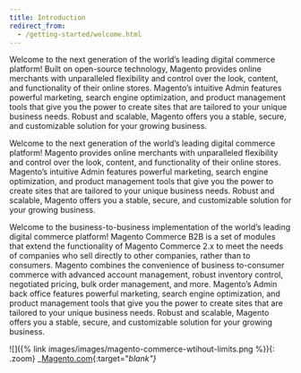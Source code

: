 ```yaml
---
title: Introduction
redirect_from:
  - /getting-started/welcome.html
---
```


<!--{% if "Default.CE Only" contains site.edition %}-->
Welcome to the next generation of the world’s leading digital commerce platform! Built on open-source technology, Magento provides online merchants with unparalleled flexibility and control over the look, content, and functionality of their online stores. Magento’s intuitive Admin features powerful marketing, search engine optimization, and product management tools that give you the power to create sites that are tailored to your unique business needs. Robust and scalable, Magento offers you a stable, secure, and customizable solution for your growing business.
<!--{% endif %}-->
<!--{% if "Default.EE Only" contains site.edition %}-->
Welcome to the next generation of the world’s leading digital commerce platform! Magento provides online merchants with unparalleled flexibility and control over the look, content, and functionality of their online stores. Magento’s intuitive Admin features powerful marketing, search engine optimization, and product management tools that give you the power to create sites that are tailored to your unique business needs. Robust and scalable, Magento offers you a stable, secure, and customizable solution for your growing business.
<!--{% endif %}-->
<!--{% if "Default.B2B Only" contains site.edition %}-->
Welcome to the business-to-business implementation of the world’s leading digital commerce platform! Magento Commerce B2B is a set of modules that extend the functionality of Magento Commerce 2.x to meet the needs of companies who sell directly to other companies, rather than to consumers. Magento combines the convenience of business to-consumer commerce with advanced account management, robust inventory control, negotiated pricing, bulk order management, and more. Magento’s Admin back office features powerful marketing, search engine optimization, and product management tools that give you the power to create sites that are tailored to your unique business needs. Robust and scalable, Magento offers you a stable, secure, and customizable solution for your growing business.
<!--{% endif %}-->

![]({% link images/images/magento-commerce-wtihout-limits.png %}){: .zoom}
_[Magento.com][1]{:target="_blank"}_

[1]: https://magento.com/solutions
